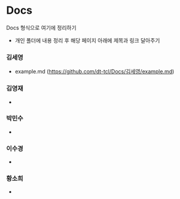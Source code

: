# Docs

Docs 형식으로 여기에 정리하기
* 개인 폴더에 내용 정리 후 해당 페이지 아래에 제목과 링크 달아주기

### 김세영
* example.md (https://github.com/dt-tcl/Docs/김세영/example.md)

### 김영재
*

### 박민수
*

### 이수경
*

### 황소희
*


